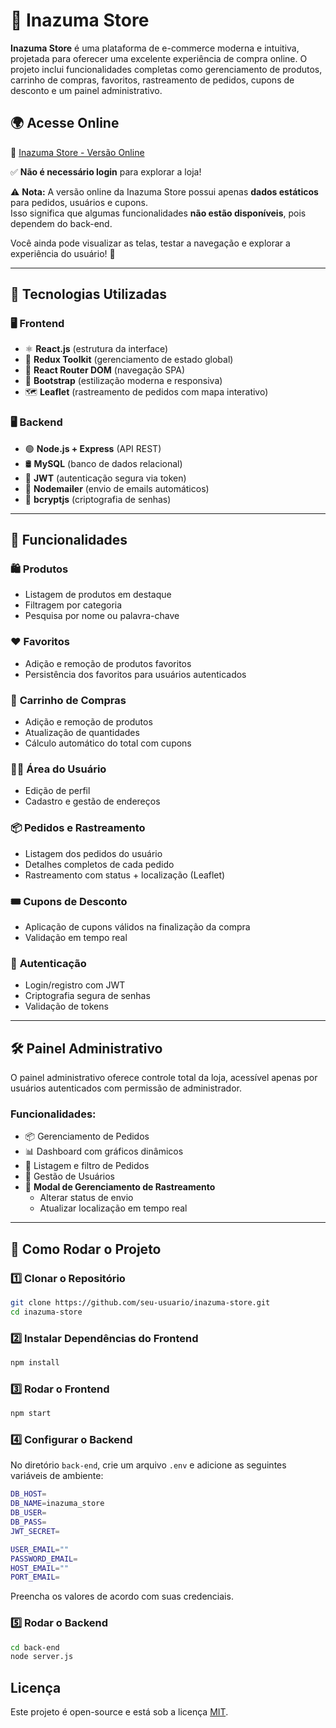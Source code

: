 # 🛒 Inazuma Store

**Inazuma Store** é uma plataforma de e-commerce moderna e intuitiva, projetada para oferecer uma excelente experiência de compra online. O projeto inclui funcionalidades completas como gerenciamento de produtos, carrinho de compras, favoritos, rastreamento de pedidos, cupons de desconto e um painel administrativo.

## 🌍 Acesse Online
🔗 [Inazuma Store - Versão Online](https://inazuma-store.netlify.app/)  

✅ **Não é necessário login** para explorar a loja!  

⚠️ **Nota:** A versão online da Inazuma Store possui apenas **dados estáticos** para pedidos, usuários e cupons.  
Isso significa que algumas funcionalidades **não estão disponíveis**, pois dependem do back-end.  

Você ainda pode visualizar as telas, testar a navegação e explorar a experiência do usuário! 🚀  

---

## 🚀 Tecnologias Utilizadas

### **🖥️ Frontend**
- ⚛️ **React.js** (estrutura da interface)
- 🔄 **Redux Toolkit** (gerenciamento de estado global)
- 🚏 **React Router DOM** (navegação SPA)
- 🎨 **Bootstrap** (estilização moderna e responsiva)
- 🗺️ **Leaflet** (rastreamento de pedidos com mapa interativo)

### **🖥️ Backend**
- 🟢 **Node.js + Express** (API REST)
- 🛢️ **MySQL** (banco de dados relacional)
- 🔑 **JWT** (autenticação segura via token)
- 📧 **Nodemailer** (envio de emails automáticos)
- 🔐 **bcryptjs** (criptografia de senhas)

---

## 🎯 Funcionalidades

### 🛍️ **Produtos**
- Listagem de produtos em destaque
- Filtragem por categoria
- Pesquisa por nome ou palavra-chave

### ❤️ **Favoritos**
- Adição e remoção de produtos favoritos
- Persistência dos favoritos para usuários autenticados

### 🛒 **Carrinho de Compras**
- Adição e remoção de produtos
- Atualização de quantidades
- Cálculo automático do total com cupons

### 🧑‍💼 **Área do Usuário**
- Edição de perfil
- Cadastro e gestão de endereços

### 📦 **Pedidos e Rastreamento**
- Listagem dos pedidos do usuário
- Detalhes completos de cada pedido
- Rastreamento com status + localização (Leaflet)

### 🎟️ **Cupons de Desconto**
- Aplicação de cupons válidos na finalização da compra
- Validação em tempo real

### 🔐 **Autenticação**
- Login/registro com JWT
- Criptografia segura de senhas
- Validação de tokens

---

## 🛠️ Painel Administrativo

O painel administrativo oferece controle total da loja, acessível apenas por usuários autenticados com permissão de administrador.

### Funcionalidades:

- 📦 Gerenciamento de Pedidos
- 📊 Dashboard com gráficos dinâmicos
- 📁 Listagem e filtro de Pedidos
- 🧑 Gestão de Usuários
- 🚚 **Modal de Gerenciamento de Rastreamento**  
  - Alterar status de envio  
  - Atualizar localização em tempo real  

---

## 🚀 Como Rodar o Projeto

### **1️⃣ Clonar o Repositório**
```sh
git clone https://github.com/seu-usuario/inazuma-store.git
cd inazuma-store
```

### **2️⃣ Instalar Dependências do Frontend**
```sh
npm install
```

### **3️⃣ Rodar o Frontend**
```sh
npm start
```

### **4️⃣ Configurar o Backend**
No diretório `back-end`, crie um arquivo `.env` e adicione as seguintes variáveis de ambiente:

```sh
DB_HOST=
DB_NAME=inazuma_store
DB_USER=
DB_PASS=
JWT_SECRET=

USER_EMAIL=""
PASSWORD_EMAIL=
HOST_EMAIL=""
PORT_EMAIL=

```
Preencha os valores de acordo com suas credenciais.

### **5️⃣ Rodar o Backend**
```sh
cd back-end
node server.js
```

## Licença
Este projeto é open-source e está sob a licença [MIT](LICENSE).

